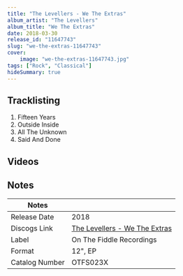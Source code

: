 ```yaml
---
title: "The Levellers - We The Extras"
album_artist: "The Levellers"
album_title: "We The Extras"
date: 2018-03-30
release_id: "11647743"
slug: "we-the-extras-11647743"
cover:
    image: "we-the-extras-11647743.jpg"
tags: ["Rock", "Classical"]
hideSummary: true
---
```


## Tracklisting
1. Fifteen Years
2. Outside Inside
3. All The Unknown
4. Said And Done

## Videos


## Notes

| Notes          |             |
| ---------------| ----------- |
| Release Date   | 2018 |
| Discogs Link   | [The Levellers - We The Extras](https://www.discogs.com/release/11647743) |
| Label          | On The Fiddle Recordings |
| Format         | 12\", EP |
| Catalog Number | OTFS023X |


